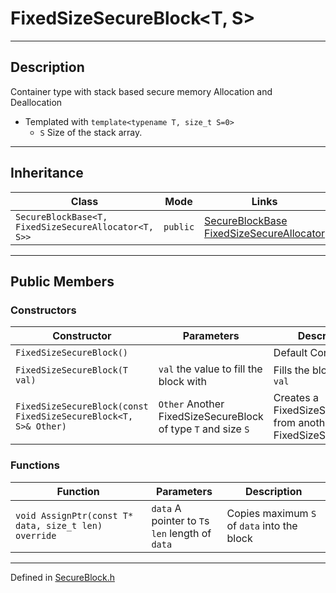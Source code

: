 # FixedSizeSecureBlock\<T, S>

***

## Description
Container type with stack based secure memory Allocation and Deallocation

* Templated  with `template<typename T, size_t S=0>`
  * `S` Size of the stack array.

***

## Inheritance
| Class | Mode | Links |
| --- | --- | --- |
| `SecureBlockBase<T, FixedSizeSecureAllocator<T, S>>` | `public` | [SecureBlockBase](./SecureBlockBase.md) <br/> [FixedSizeSecureAllocator](./FixedSizeSecureAllocator.md) |

***

## Public Members

### Constructors
| Constructor | Parameters | Description |
| --- | --- | --- |
| `FixedSizeSecureBlock()` | &nbsp; | Default Constructor |
| `FixedSizeSecureBlock(T val)` | `val` the value to fill the block with | Fills the block with `val` |
| `FixedSizeSecureBlock(const FixedSizeSecureBlock<T, S>& Other)` | `Other` Another FixedSizeSecureBlock of type `T` and size `S` | Creates a FixedSizeSecureBlock from another FixedSizeSecureBlock |

### Functions

| Function | Parameters | Description |
| --- | --- | --- |
| `void AssignPtr(const T* data, size_t len) override` | `data` A pointer to `T`s <br/> `len` length of `data` | Copies maximum `S` of `data` into the block |

***

Defined in [SecureBlock.h](https://github.com/FlyingRaijinMinato/LockdownSSL/blob/main/Includes/SecureBlock.h)